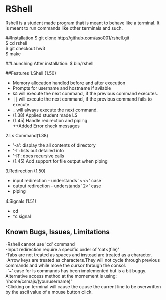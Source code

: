 # RShell

Rshell is a student made program that is meant to behave like a terminal. It is meant to run commands like other terminals and such.

##Installation
$ git clone http://github.com/aso001/rshell.git  
$ cd rshell  
$ git checkout hw3  
$ make  

##Launching
After installation:
$ bin/rshell

##Features
1.Shell (1.50)
* Memory allocation handled before and after execution  
* Prompts for username and hostname if avilable  
* `&&` will execute the next command, if the previous command executes.
* `||` will execute the next command, if the previous command fails to execute.
* `;` will always execute the next command.
* (1.38) Applied student made LS  
* (1.45) Handle redirection and piping  
++Added Error check messages  

2.Ls Command(1.38)  
* '-a': display the all contents of directory 
* '-l': lists out detailed info  
* '-R': does recursive calls  
* (1.45) Add support for file output when piping  

3.Redirection (1.50)  
* input redirection - understands '<<<' case   
* output redirection  - understands '2>' case  
* piping  

4.Signals (1.51)  
* cd  
* ^c signal

## Known Bugs, Issues, Limitations 
-Rshell cannot use 'cd' command  
-Input redirection require a specific order of 'cat<(file)'  
-Tabs are not treated as spaces and instead are treated as a character.  
-Arrow keys are treated as characters.They will not cycle through previous commands and while move the cursor through the consol.  
-'~' case for ls commands has been implemented but is a bit buggy. Alternative access method at the momement is using: '/home/csmajs/(yourusername)'   
-Clicking on terminal will cause the cause the current line to be overwritten by the ascii value of a mouse button click.  
